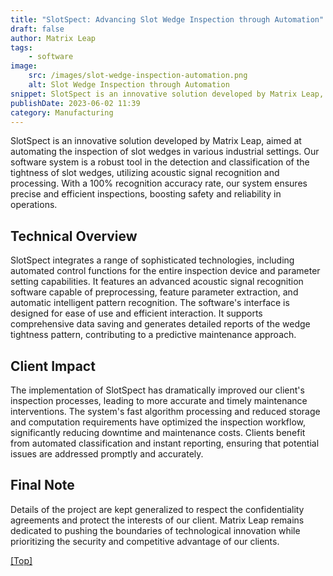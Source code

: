 ```yaml
---
title: "SlotSpect: Advancing Slot Wedge Inspection through Automation"
draft: false
author: Matrix Leap
tags:
    - software
image:
    src: /images/slot-wedge-inspection-automation.png
    alt: Slot Wedge Inspection through Automation
snippet: SlotSpect is an innovative solution developed by Matrix Leap, aimed at automating the inspection of slot wedges in various industrial settings. Our software system is a robust tool in the detection and classification of the tightness of slot wedges, utilizing acoustic signal recognition and processing. With a 100% recognition accuracy rate, our system ensures precise and efficient inspections, boosting safety and reliability in operations.
publishDate: 2023-06-02 11:39
category: Manufacturing
---
```


SlotSpect is an innovative solution developed by Matrix Leap, aimed at automating the inspection of slot wedges in various industrial settings. Our software system is a robust tool in the detection and classification of the tightness of slot wedges, utilizing acoustic signal recognition and processing. With a 100% recognition accuracy rate, our system ensures precise and efficient inspections, boosting safety and reliability in operations.

## Technical Overview

SlotSpect integrates a range of sophisticated technologies, including automated control functions for the entire inspection device and parameter setting capabilities. It features an advanced acoustic signal recognition software capable of preprocessing, feature parameter extraction, and automatic intelligent pattern recognition. The software's interface is designed for ease of use and efficient interaction. It supports comprehensive data saving and generates detailed reports of the wedge tightness pattern, contributing to a predictive maintenance approach.

## Client Impact

The implementation of SlotSpect has dramatically improved our client's inspection processes, leading to more accurate and timely maintenance interventions. The system's fast algorithm processing and reduced storage and computation requirements have optimized the inspection workflow, significantly reducing downtime and maintenance costs. Clients benefit from automated classification and instant reporting, ensuring that potential issues are addressed promptly and accurately.

## Final Note

Details of the project are kept generalized to respect the confidentiality agreements and protect the interests of our client. Matrix Leap remains dedicated to pushing the boundaries of technological innovation while prioritizing the security and competitive advantage of our clients.

<a href="#top">[Top]</a>

